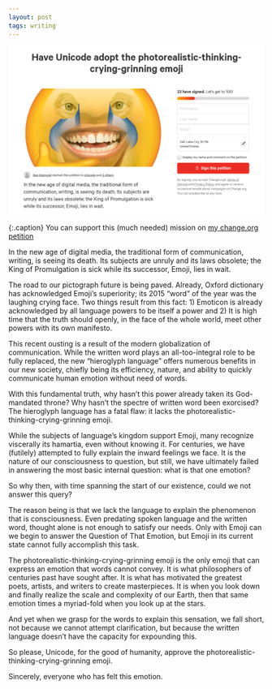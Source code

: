 ```yaml
---
layout: post
tags: writing
---
```

[![Change.org Petition](../img/Petition.png)](https://www.change.org/p/unicode-have-unicode-adopt-the-photorealistic-thinking-crying-grinning-emoji "Change.org Petition Link")

{:.caption}
You can support this (much needed) mission on [my change.org petition](https://www.change.org/p/unicode-have-unicode-adopt-the-photorealistic-thinking-crying-grinning-emoji "Change.org Petition Link")

In the new age of digital media, the traditional form of communication, writing, is seeing its death. Its subjects are unruly and its laws obsolete; the King of Promulgation is sick while its successor, Emoji, lies in wait.


The road to our pictograph future is being paved. Already, Oxford dictionary has acknowledged Emoji’s superiority; its 2015 “word” of the year was the laughing crying face. Two things result from this fact: 1) Emoticon is already acknowledged by all language powers to be itself a power and 2) It is high time that the truth should openly, in the face of the whole world, meet other powers with its own manifesto.


This recent ousting is a result of the modern globalization of communication. While the written word plays an all-too-integral role to be fully replaced, the new “hieroglyph language” offers numerous benefits in our new society, chiefly being its efficiency, nature, and ability to quickly communicate human emotion without need of words.


With this fundamental truth, why hasn’t this power already taken its God-mandated throne? Why hasn’t the spectre of written word been exorcised? The hieroglyph language has a fatal flaw: it lacks the photorealistic-thinking-crying-grinning emoji.


While the subjects of language’s kingdom support Emoji, many recognize viscerally its hamartia, even without knowing it. For centuries, we have (futilely) attempted to fully explain the inward feelings we face. It is the nature of our consciousness to question, but still, we have ultimately failed in answering the most basic internal question: what is that one emotion?


So why then, with time spanning the start of our existence, could we not answer this query?


The reason being is that we lack the language to explain the phenomenon that is consciousness. Even predating spoken language and the written word, thought alone is not enough to satisfy our needs. Only with Emoji can we begin to answer the Question of That Emotion, but Emoji in its current state cannot fully accomplish this task.


The photorealistic-thinking-crying-grinning emoji is the only emoji that can express an emotion that words cannot convey. It is what philosophers of centuries past have sought after. It is what has motivated the greatest poets, artists, and writers to create masterpieces. It is when you look down and finally realize the scale and complexity of our Earth, then that same emotion times a myriad-fold when you look up at the stars.


And yet when we grasp for the words to explain this sensation, we fall short, not because we cannot attempt clarification, but because the written language doesn’t have the capacity for expounding this.


So please, Unicode, for the good of humanity, approve the photorealistic-thinking-crying-grinning emoji.


Sincerely, everyone who has felt this emotion.
